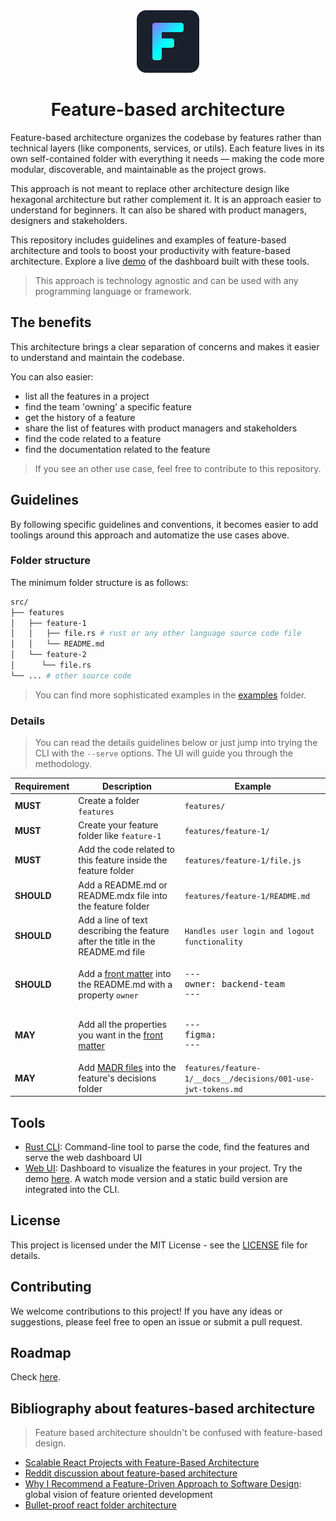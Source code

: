 <div align="center">
    <img width="100" src="./tools/web/public/feature-icon.svg" alt="feature logo" />
</div>
<h1 align="center">Feature-based architecture</h1>

Feature-based architecture organizes the codebase by features rather than technical layers (like components, services, or utils). Each feature lives in its own self-contained folder with everything it needs — making the code more modular, discoverable, and maintainable as the project grows.

This approach is not meant to replace other architecture design like hexagonal architecture but rather complement it. It is an approach easier to understand for beginners. It can also be shared with product managers, designers and stakeholders.

This repository includes guidelines and examples of feature-based architecture and tools to boost your productivity with feature-based architecture. Explore a live [demo](http://interaction-dynamics.io/features/) of the dashboard built with these tools.

> This approach is technology agnostic and can be used with any programming language or framework.

## The benefits

This architecture brings a clear separation of concerns and makes it easier to understand and maintain the codebase.

You can also easier:

- list all the features in a project
- find the team 'owning' a specific feature
- get the history of a feature
- share the list of features with product managers and stakeholders
- find the code related to a feature
- find the documentation related to the feature

> If you see an other use case, feel free to contribute to this repository.

## Guidelines

By following specific guidelines and conventions, it becomes easier to add toolings around this approach and automatize the use cases above.

### Folder structure

The minimum folder structure is as follows:

```bash
src/
├── features
│   ├── feature-1
│   │   ├── file.rs # rust or any other language source code file
│   │   └── README.md
│   └── feature-2
│      └── file.rs
└── ... # other source code
```

> You can find more sophisticated examples in the [examples](./examples) folder.

### Details

> You can read the details guidelines below or just jump into trying the CLI with the `--serve` options. The UI will guide you through the methodology.

| Requirement | Description | Example |
|-------------|-------------|---------|
| **MUST** | Create a folder `features` | `features/` |
| **MUST** | Create your feature folder like `feature-1` | `features/feature-1/` |
| **MUST** | Add the code related to this feature inside the feature folder | `features/feature-1/file.js` |
| **SHOULD** | Add a README.md or README.mdx file into the feature folder | `features/feature-1/README.md` |
| **SHOULD** | Add a line of text describing the feature after the title in the README.md file | `Handles user login and logout functionality` |
| **SHOULD** | Add a [front matter](https://dev.to/dailydevtips1/what-exactly-is-frontmatter-123g) into the README.md with a property `owner` | <pre>---<br/>owner: backend-team<br/>---</pre> |
| **MAY** | Add all the properties you want in the [front matter](https://dev.to/dailydevtips1/what-exactly-is-frontmatter-123g) | <pre>---<br/>figma: <url><br/>---</pre> |
| **MAY** | Add [MADR files](https://adr.github.io/madr/) into the feature's decisions folder | `features/feature-1/__docs__/decisions/001-use-jwt-tokens.md` |

## Tools

- [Rust CLI](./tools/cli): Command-line tool to parse the code, find the features and serve the web dashboard UI
- [Web UI](./tools/web): Dashboard to visualize the features in your project. Try the demo [here](http://interaction-dynamics.io/features/). A watch mode version and a static build version are integrated into the CLI.

## License

This project is licensed under the MIT License - see the [LICENSE](./LICENSE) file for details.

## Contributing

We welcome contributions to this project! If you have any ideas or suggestions, please feel free to open an issue or submit a pull request.

## Roadmap

Check [here](https://github.com/orgs/interaction-dynamics/projects/18/views/4).

## Bibliography about features-based architecture

> Feature based architecture shouldn't be confused with feature-based design.

- [Scalable React Projects with Feature-Based Architecture](https://dev.to/naserrasouli/scalable-react-projects-with-feature-based-architecture-117c)
- [Reddit discussion about feature-based architecture](https://www.reddit.com/r/reactjs/comments/1afywy4/codebase_examples_of_featuredriven_or_vertical/)
- [Why I Recommend a Feature-Driven Approach to Software Design](https://khalilstemmler.com/articles/software-design-architecture/feature-driven/): global vision of feature oriented development
- [Bullet-proof react folder architecture](https://github.com/alan2207/bulletproof-react/blob/master/docs/project-structure.md)

